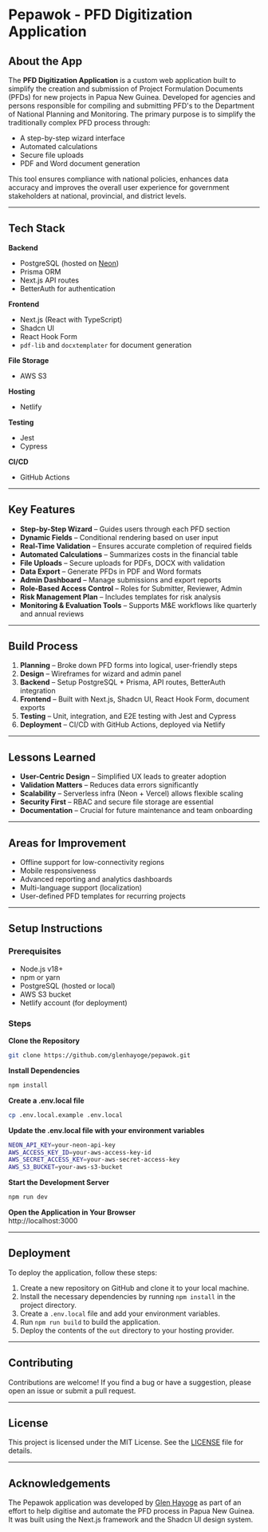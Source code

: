 # Pepawok - PFD Digitization Application

## About the App

The **PFD Digitization Application** is a custom web application built to simplify the creation and submission of Project Formulation Documents (PFDs) for new projects in Papua New Guinea. Developed for agencies and persons responsible for compiling and submitting PFD's to the Department of National Planning and Monitoring. The primary purpose is to simplify the traditionally complex PFD process through:

- A step-by-step wizard interface  
- Automated calculations  
- Secure file uploads  
- PDF and Word document generation  

This tool ensures compliance with national policies, enhances data accuracy and improves the overall user experience for government stakeholders at national, provincial, and district levels.

---

## Tech Stack

**Backend**  
- PostgreSQL (hosted on [Neon](https://neon.tech))  
- Prisma ORM  
- Next.js API routes  
- BetterAuth for authentication  

**Frontend**  
- Next.js (React with TypeScript)  
- Shadcn UI  
- React Hook Form  
- `pdf-lib` and `docxtemplater` for document generation  

**File Storage**  
- AWS S3  

**Hosting**  
- Netlify 

**Testing**  
- Jest  
- Cypress  

**CI/CD**  
- GitHub Actions  

---

## Key Features

- **Step-by-Step Wizard** – Guides users through each PFD section  
- **Dynamic Fields** – Conditional rendering based on user input  
- **Real-Time Validation** – Ensures accurate completion of required fields  
- **Automated Calculations** – Summarizes costs in the financial table  
- **File Uploads** – Secure uploads for PDFs, DOCX with validation  
- **Data Export** – Generate PFDs in PDF and Word formats  
- **Admin Dashboard** – Manage submissions and export reports  
- **Role-Based Access Control** – Roles for Submitter, Reviewer, Admin  
- **Risk Management Plan** – Includes templates for risk analysis  
- **Monitoring & Evaluation Tools** – Supports M&E workflows like quarterly and annual reviews  

---

## Build Process

1. **Planning** – Broke down PFD forms into logical, user-friendly steps  
2. **Design** – Wireframes for wizard and admin panel  
3. **Backend** – Setup PostgreSQL + Prisma, API routes, BetterAuth integration  
4. **Frontend** – Built with Next.js, Shadcn UI, React Hook Form, document exports  
5. **Testing** – Unit, integration, and E2E testing with Jest and Cypress  
6. **Deployment** – CI/CD with GitHub Actions, deployed via Netlify 

---

## Lessons Learned

- **User-Centric Design** – Simplified UX leads to greater adoption  
- **Validation Matters** – Reduces data errors significantly  
- **Scalability** – Serverless infra (Neon + Vercel) allows flexible scaling  
- **Security First** – RBAC and secure file storage are essential  
- **Documentation** – Crucial for future maintenance and team onboarding  

---

## Areas for Improvement

- Offline support for low-connectivity regions  
- Mobile responsiveness  
- Advanced reporting and analytics dashboards  
- Multi-language support (localization)  
- User-defined PFD templates for recurring projects  

---

## Setup Instructions

### Prerequisites

- Node.js v18+  
- npm or yarn  
- PostgreSQL (hosted or local)  
- AWS S3 bucket  
- Netlify account (for deployment)

### Steps

**Clone the Repository**

```bash
git clone https://github.com/glenhayoge/pepawok.git
```

**Install Dependencies**

```bash
npm install
```

**Create a .env.local file**

```bash
cp .env.local.example .env.local
```

**Update the .env.local file with your environment variables**

```bash
NEON_API_KEY=your-neon-api-key
AWS_ACCESS_KEY_ID=your-aws-access-key-id
AWS_SECRET_ACCESS_KEY=your-aws-secret-access-key
AWS_S3_BUCKET=your-aws-s3-bucket
```

**Start the Development Server**

```bash
npm run dev
```

**Open the Application in Your Browser**    
http://localhost:3000

---

## Deployment

To deploy the application, follow these steps:

1. Create a new repository on GitHub and clone it to your local machine.
2. Install the necessary dependencies by running `npm install` in the project directory.
3. Create a `.env.local` file and add your environment variables.
4. Run `npm run build` to build the application.
5. Deploy the contents of the `out` directory to your hosting provider.

---

## Contributing

Contributions are welcome! If you find a bug or have a suggestion, please open an issue or submit a pull request.

---

## License

This project is licensed under the MIT License. See the [LICENSE](LICENSE) file for details.

---

## Acknowledgements

The Pepawok application was developed by [Glen Hayoge](https://github.com/glenhayoge) as part of an effort to help digitise and automate the PFD process in Papua New Guinea. It was built using the Next.js framework and the Shadcn UI design system.

